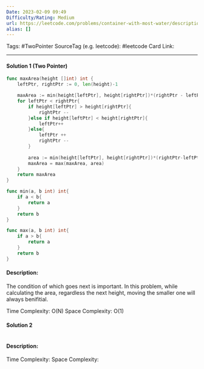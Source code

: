 ```yaml
---
Date: 2023-02-09 09:49
Difficulty/Rating: Medium
url: https://leetcode.com/problems/container-with-most-water/description/
alias: []
---
```

Tags: #TwoPointer 
SourceTag (e.g. leetcode): #leetcode
Card Link: 

---
#### Solution 1 (Two Pointer)

```go
func maxArea(height []int) int {
    leftPtr, rightPtr := 0, len(height)-1

    maxArea := min(height[leftPtr], height[rightPtr])*(rightPtr - leftPtr)
    for leftPtr < rightPtr{
        if height[leftPtr] > height[rightPtr]{
            rightPtr --
        }else if height[leftPtr] < height[rightPtr]{
            leftPtr++
        }else{
            leftPtr ++
            rightPtr --
        }
        
        area := min(height[leftPtr], height[rightPtr])*(rightPtr-leftPtr)
        maxArea = max(maxArea, area)
    }
    return maxArea
}

func min(a, b int) int{
    if a < b{
        return a
    }
    return b
}

func max(a, b int) int{
    if a > b{
        return a
    }
    return b
}

```

#### Description:
The condition of which goes next is important. In this problem, while calculating the area, regardless the next height, moving the smaller one will always benifitial.


Time Complexity: O(N)
Space Complexity: O(1)


#### Solution 2

```go

```

#### Description:


Time Complexity:
Space Complexity: